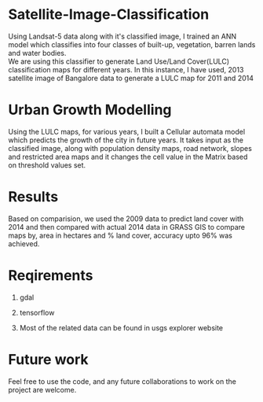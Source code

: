 # Satellite-Image-Classification
Using Landsat-5 data along with it's classified image, I trained an ANN model which classifies into four classes of built-up, vegetation, barren lands
and water bodies.  
We are using this classifier to generate Land Use/Land Cover(LULC) classification maps for different years. In this instance, I have used,
2013 satellite image of Bangalore data to generate a LULC map for 2011 and 2014

# Urban Growth Modelling
Using the LULC maps, for various years, I built a Cellular automata model which predicts the growth of the city in future years. 
It takes input as the classified image, along with population density maps, road network, slopes and restricted area maps and it
changes the cell value in the Matrix based on threshold values set.

# Results
Based on comparision, we used the 2009 data to predict land cover with 2014 and then compared with actual 2014 data in GRASS GIS to compare maps by, area in hectares 
and % land cover, accuracy upto 96% was achieved.

# Reqirements

1) gdal

2) tensorflow

3) Most of the related data can be found in usgs explorer website

# Future work
Feel free to use the code, and any future collaborations to work on the project are welcome.

